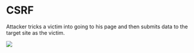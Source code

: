# CSRF

Attacker tricks a victim into going to his page and then
submits data to the target site as the victim.



![](https://www.incapsula.com/images/illustrations/web-app-security-mini-site/csrf-cross-site-request-forgery.png)
